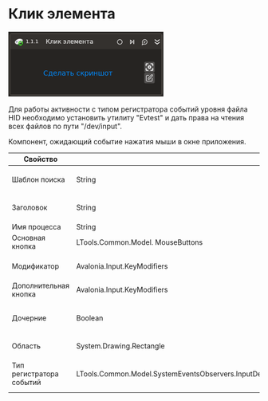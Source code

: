 # Клик элемента

![](../../../../resources/activities/basic/desktop/events/click-trigger-base.png)

Для работы активности с типом регистратора событий уровня файла HID необходимо установить утилиту "Evtest" и дать права на чтения всех файлов по пути "/dev/input".

Компонент, ожидающий событие нажатия мыши в окне приложения.

| Свойство              | Тип                                | Описание                              |
| --------------------- | ---------------------------------- | ------------------------------------- |
| Шаблон поиска         | String                             | Шаблон поиска элемента управления     |
| Заголовок             | String                             | Заголовок подключаемого приложения    |
| Имя процесса          | String                             | Имя процесса                          |
| Основная кнопка       | LTools.Common.Model. MouseButtons  | Основная кнопка                       |
| Модификатор           | Avalonia.Input.KeyModifiers | Кнопка-модификатор (Ctrl, Shift...)   |
| Дополнительная кнопка | Avalonia.Input.KeyModifiers | Дополнительная кнопка                 |
| Дочерние              | Boolean                            | Включая события от дочерних элементов |
| Область           | System.Drawing.Rectangle                            | Область клика мышью                   |
| Тип регистратора событий | LTools.Common.Model.SystemEventsObservers.InputDeviceEventsObservers.Base.InputDeviceEventsObserverTypes | Тип регистратора событий в системе
